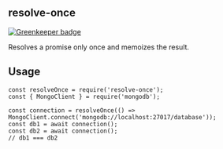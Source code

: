 ## resolve-once

[![Greenkeeper badge](https://badges.greenkeeper.io/kmalakoff/resolve-once.svg)](https://greenkeeper.io/)

Resolves a promise only once and memoizes the result.

## Usage

```
const resolveOnce = require('resolve-once');
const { MongoClient } = require('mongodb');

const connection = resolveOnce(() => MongoClient.connect('mongodb://localhost:27017/database'));
const db1 = await connection();
const db2 = await connection();
// db1 === db2
```
